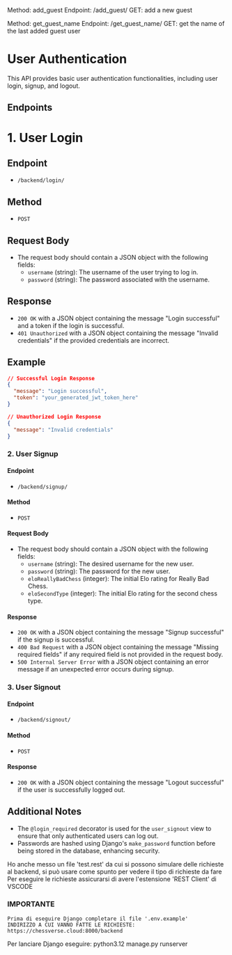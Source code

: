 Method: add_guest
    Endpoint: /add_guest/
    GET: add a new guest

Method: get_guest_name
    Endpoint: /get_guest_name/
    GET: get the name of the last added guest user

# User Authentication

This API provides basic user authentication functionalities, including user login, signup, and logout.

## Endpoints

# 1. User Login

## Endpoint
- `/backend/login/`

## Method
- `POST`

## Request Body
- The request body should contain a JSON object with the following fields:
  - `username` (string): The username of the user trying to log in.
  - `password` (string): The password associated with the username.

## Response
- `200 OK` with a JSON object containing the message "Login successful" and a token if the login is successful.
- `401 Unauthorized` with a JSON object containing the message "Invalid credentials" if the provided credentials are incorrect.

## Example
```json
// Successful Login Response
{
  "message": "Login successful",
  "token": "your_generated_jwt_token_here"
}

// Unauthorized Login Response
{
  "message": "Invalid credentials"
}
```


### 2. User Signup

#### Endpoint
- `/backend/signup/`

#### Method
- `POST`

#### Request Body
- The request body should contain a JSON object with the following fields:
  - `username` (string): The desired username for the new user.
  - `password` (string): The password for the new user.
  - `eloReallyBadChess` (integer): The initial Elo rating for Really Bad Chess.
  - `eloSecondType` (integer): The initial Elo rating for the second chess type.

#### Response
- `200 OK` with a JSON object containing the message "Signup successful" if the signup is successful.
- `400 Bad Request` with a JSON object containing the message "Missing required fields" if any required field is not provided in the request body.
- `500 Internal Server Error` with a JSON object containing an error message if an unexpected error occurs during signup.

### 3. User Signout

#### Endpoint
- `/backend/signout/`

#### Method
- `POST`

#### Response
- `200 OK` with a JSON object containing the message "Logout successful" if the user is successfully logged out.

## Additional Notes

- The `@login_required` decorator is used for the `user_signout` view to ensure that only authenticated users can log out.
- Passwords are hashed using Django's `make_password` function before being stored in the database, enhancing security.


Ho anche messo un file 'test.rest' da cui si possono simulare delle richieste al backend, si può usare come spunto per vedere il tipo di richieste da fare
Per eseguire le richieste assicurarsi di avere l'estensione 'REST Client' di VSCODE

### IMPORTANTE 
    Prima di eseguire Django completare il file '.env.example' 
    INDIRIZZO A CUI VANNO FATTE LE RICHIESTE: https://chessverse.cloud:8000/backend
    
Per lanciare Django eseguire: 
    python3.12  manage.py runserver 

